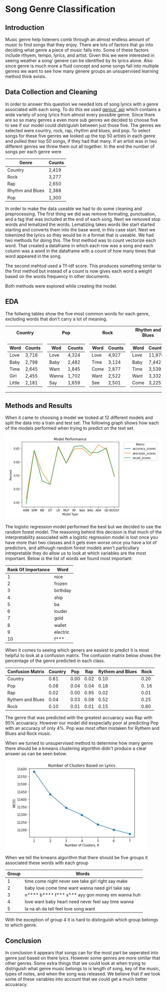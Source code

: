 # Song Genre Classification

## Introduction

Music genre help listeners comb through an almost endless amount of music to find songs that they enjoy. There are lots of factors that go into deciding what genre a piece of music falls into. Some of these factors include rthyem, tempo, lyrics, and artist. Given this we were interested in seeing weather a song' genere can be identified by its lyrics alone. Also since genre is much more a fluid concept and some songs fall into multiple genres we want to see how many genere groups an unsupervised learning method think exists.

## Data Collection and Cleaning

In order to answer this question we needed lots of song lyrics with a genre associated with each song. To do this we used [genius' api](https://docs.genius.com/) which contains a wide variety of song lyrics from almost every possible genre. Since there are so so many genres a even more sub genres we decided to choose five to see if our model could distriguish between just those five. The genres we selected were country, rock, rap, rhythm and blues, and pop. To select songs for these five genres we looked up the top 50 artists in each genre and pulled their top 50 songs, if they had that many. If an artist was in two different genres we threw them out all together. In the end the number of songs per each genre were


| Genre  | Counts |
| ------------- | ------------- |
| Country  | 2,419  |
| Rock  | 3,277  |
| Rap  | 2,650  |
| Rhythm and Blues  | 2,388  |
| Pop  | 1,300  |


In order to make the data useable we had to do some cleaning and preprocessing. The first thing we did was remove formating, punctuation, and a tag that was included at the end of each song. Next we removed stop words and lematized the words. Lematizing takes words like start started starting and converts them into the base word, in this case start. Next we tokenized the lyrics so they would be in a format that is useable. We had two methods for doing this. The first method was to count vectorize each word. That created a dataframe in which each row was a song and each column was a word in the dataframe with a count of how many times that word appeared in the song.

The second mehtod used a Tf-idf score. This produces something similar to the first method but instead of a count is now gives each word a weight based on the words frequency in other documents.

Both methods were explored while creating the model. 


## EDA

The follwing tables show the five most common words for each genre, excluding words that don't carry a lot of meaning.

<table>
<tr><th>Country </th><th>Pop</th><th>Rock</th><th>Rhythm and Blues</th><th>Rap</th></tr>
<tr><td>

| Word  | Counts |
| ------------- | ------------- |
| Love  | 3,716  |
| Baby  | 2,798  |
| Time  | 2,645  |
| Girl  | 2,455  |
| Little  | 2,181  |
  
</td><td>  

| Wod  | Counts |
| ------------- | ------------- |
| Love  | 4,324  |
| Baby  | 2,482  |
| Want  | 1,845  |
| Wanna  | 1,702  |
| Say  | 1,659  |
  
</td><td> 

| Word  | Counts |
| ------------- | ------------- |
| Love  | 4,927  |
| Time  | 3,124  |
| Come  | 2,877  |
| Want  | 2,522  |
| See  | 2,501  |

</td><td>

| Word  | Counts |
| ------------- | ------------- |
| Love  | 11,976  |
| Baby  | 7,442  |
| Time  | 3,539  |
| Want  | 3,332  |
| Come  | 3,225  |

</td><td>

| Word  | Counts |
| ------------- | ------------- |
| N****  | 17,797  |
| B****  | 11,546  |
| F***  | 7,819  |
| S***  | 7,487  |
| Love  | 4,592  |

</td></tr> </table> 

## Methods and Results

When it came to choosing a model we looked at 12 different models and split the data into a train and test set. The following graph shows how each of the models performed when trying to predict on the test set.

![ModelPerformance](Model-Performance-Graph.JPG)

The logistic regression model performed the best but we decided to use the random forest model. The reasoning behind this decision is that much of the interpretability associated with a logistic regression model is lost once you have more than two classes and it gets even worse once you have a lot of predictors, and although random forest models aren't particullary intrepretable they do allow us to look at which variables are the most important. Below is the list of words we found most important:

| Rank Of Importance  | Word |
| ------------- | ------------- |
| 1  | nice |
| 2  | frozen  |
| 3  | birthday  |
| 4  | ship  |
| 5  | ba  |
| 6  | louder  |
| 7  | gold  |
| 8  | wallet  |
| 9  | electric  |
| 10  | f***  |

When it comes to seeing which geners are easiest to predict it is most helpful to look at a confusion matrix. The confusion matrix below shows the percentage of the genre predicted in each class.

| Confusion Matrix  | Country | Pop | Rap | Rythem and Blues | Rock |
| ------------- | ------------- | ------------- | ------------- | ------------- | ------------- |
| Country  | 0.61 | 0.00 | 0.02 | 0.10 | 0.20 | 
| Pop | 0.08  | 0.04 | 0.04 | 0.18 | 0. 16 |
| Rap  | 0.02  | 0.00 | 0.95 | 0.02 | 0.01 |
| Rythem and Blues  | 0.04  | 0.03 | 0.08 | 0.52 | 0.25 |
| Rock  | 0.10  | 0.01 | 0.01 | 0.15 | 0.80 |

The genre that was predicted with the greatest accuaracy was Rap with 95% accuaracy. However our model did esspecially poor at predicting Pop with an accuracy of only 4%. Pop was most often mistaken for Rythem and Blues and Rock music.

When we turned to unsupervised method to determine how many genre there should be a kmeans clustering algorithm didn't produce a clear answer as can be seen below.

![Clustering](Num-Of-Clusters.JPG)

When we tell the kmeans algorithm that there should be five groups it associated these words with each group

| Group  | Words |
| ------------- | ------------- |
| 1  | time come night never see take girl right say make |
| 2  | baby love come time want wanna need girl take say  |
| 3  | n**** b**** f*** s*** ayy gon money em wanna huh  |
| 4  | love want baby heart need never feel say time wanna  |
| 5  | la na ah da tell feel love song want  |

With the exception of group 4 it is hard to distinguish which group belongs to which genre.

## Conclusion

In conclusion it appears that songs can for the most part be seperated into genre just based on there lyics. However some genres are more similar that other genres. Some extra things that we could look at when trying to distriguish what genre music belongs to is length of song, key of the music, types of notes, and when the song was released. We believe that if we took some of these variables into account that we could get a much better accuaracy. 
